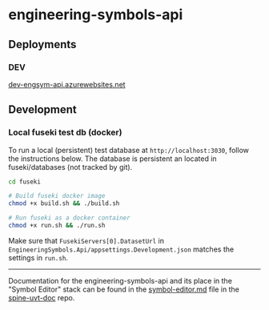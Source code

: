 # engineering-symbols-api

## Deployments

### DEV

[dev-engsym-api.azurewebsites.net](https://dev-engsym-api.azurewebsites.net/swagger)


## Development

### Local fuseki test db (docker)

To run a local (persistent) test database at `http://localhost:3030`, follow the instructions below. The database is persistent an located in fuseki/databases (not tracked by git).

```bash
cd fuseki

# Build fuseki docker image
chmod +x build.sh && ./build.sh

# Run fuseki as a docker container
chmod +x run.sh && ./run.sh
```

Make sure that `FusekiServers[0].DatasetUrl` in `EngineeringSymbols.Api/appsettings.Development.json` matches the settings in `run.sh`.

---
  Documentation for the engineering-symbols-api and its place in the "Symbol Editor" stack can be found in the [symbol-editor.md](https://github.com/equinor/spine-uvt-doc/blob/main/symbol-editor.md) file in the [spine-uvt-doc](https://github.com/equinor/spine-uvt-doc) repo.